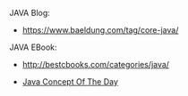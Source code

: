 
JAVA Blog:

- https://www.baeldung.com/tag/core-java/


JAVA EBook:

- http://bestcbooks.com/categories/java/


- [Java Concept Of The Day](https://javaconceptoftheday.com/)
